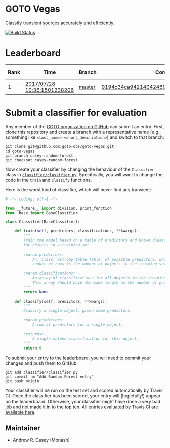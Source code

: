 # GOTO Vegas
Classify transient sources accurately and efficiently.

[![Build Status](https://travis-ci.org/GOTO-OBS/goto-vegas.svg?branch=master)](https://travis-ci.org/GOTO-OBS/goto-vegas)

# Leaderboard
| Rank | Time | Branch | Commit | Python | Train Time | Test Time | Transients Found | Transients Missed | False Positives | Score | X |
|------|------|--------|--------|--------|------------|-----------|------------------|-------------------|-----------------|-------|---|
|1|[2017/07/28 10:36:1501238206](https://travis-ci.org/goto-obs/goto-vegas/builds/258502437)|[master](https://github.com/goto-obs/goto-vegas/tree/master)|[9194c34ca9421404246018982eb27bf4c982c75d](https://github.com/goto-obs/goto-vegas/commit/9194c34ca9421404246018982eb27bf4c982c75d)|3.6|0s|0s|0|1|10|0.829|x|



# Submit a classifier for evaluation
Any member of the [GOTO organization on GitHub](https://github.com/GOTO-OBS) can 
submit an entry. First, clone this repository and create a branch with a 
representative name (e.g., something like ``<last_name>-<short_description>``) 
and switch to that branch:

````
git clone git@github.com:goto-obs/goto-vegas.git
cd goto-vegas
git branch casey-random-forest
git checkout casey-random-forest
````

Now create your classifier by changing the behaviour of the ``Classifier`` class
in [``classifier/classifier.py``](classifier/classifier.py). Specifically, you
will want to change the code in the ``train`` and ``classify`` functions.

Here is the worst kind of classifier, which will never find any transient:

````python
# -*- coding: utf-8 -*-

from __future__ import division, print_function
from .base import BaseClassifier

class Classifier(BaseClassifier):

    def train(self, predictors, classifications, **kwargs):
        """
        Train the model based on a table of predictors and known classifications
        for objects in a training set.
         
        :param predictors:
            An :class:`astropy.table.Table` of possible predictors, where the
            number of rows is the number of objects in the training set.
           
        :param classifications:
            An array of classifications for all objects in the training set.
            This array should have the same length as the number of predictor rows.
        """
        return None

    def classify(self, predictors, **kwargs):
        """
        Classify a single object, given some predictors.
        
        :param predictors:
            A row of predictors for a single object.
           
        :returns:
            A single-valued classification for this object.
        """
        return 0
````

To submit your entry to the leaderboard, you will need to commit your changes and
push them to GitHub:

````
git add classifier/classifier.py
git commit -m "Add Random Forest entry"
git push origin
````

Your classifier will be run on the test set and scored automatically by Travis CI.
Once the classifier has been scored, your entry will (hopefully!) appear on the
leaderboard. Otherwise, your classifier might have done a very bad job and not made
it in to the top ten. All entries evaluated by Travis CI are [available here](entries.csv).

Maintainer
----------
- Andrew R. Casey (Monash)

